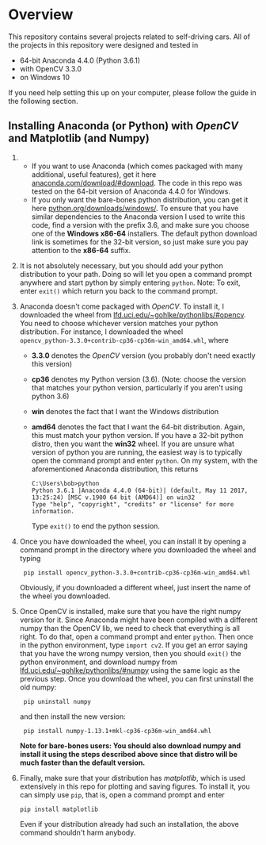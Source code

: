 # Overview

This repository contains several projects related to self-driving cars.
All of the projects in this repository were designed and tested in
- 64-bit Anaconda 4.4.0 (Python 3.6.1)
- with OpenCV 3.3.0
- on Windows 10

If you need help setting this up on your computer, please follow the guide in the
following section.

## Installing Anaconda (or Python) with *OpenCV* and Matplotlib (and Numpy)
1.
    - If you want to use Anaconda (which comes packaged with many additional, useful features), get it here [anaconda.com/download/#download](https://www.anaconda.com/download/#download). The code in this repo was tested on the 64-bit version of Anaconda 4.4.0 for Windows.
    - If you only want the bare-bones python distribution, you can get it here
[python.org/downloads/windows/](https://www.python.org/downloads/windows/). To
ensure that you have similar dependencies to the Anaconda version I used to write this code,
find a version with the prefix 3.6, and make sure you choose one of the **Windows x86-64** installers.
The default python download link is sometimes for the 32-bit version, so just make sure you pay attention to the **x86-64** suffix.

1. It is not absolutely necessary, but you should add your python distribution to your path. Doing
so will let you open a command prompt anywhere and start python by simply entering `python`. Note: To exit, enter `exit()` which return you back to the command prompt.

1. Anaconda doesn't come packaged with *OpenCV*.
To install it, I downloaded the wheel from [lfd.uci.edu/~gohlke/pythonlibs/#opencv](http://www.lfd.uci.edu/~gohlke/pythonlibs/#opencv).
You need to choose whichever version matches your python distribution. For instance, I downloaded the wheel `opencv_python‑3.3.0+contrib‑cp36‑cp36m‑win_amd64.whl`, where
    - **3.3.0** denotes the *OpenCV* version (you probably don't need exactly this version)
    - **cp36** denotes my Python version (3.6). (Note: choose the version that matches your python version, particularly if you aren't using python 3.6)
    - **win** denotes the fact that I want the Windows distribution
    - **amd64** denotes the fact that I want the 64-bit distribution. Again, this must match your python version. If you have a 32-bit python distro, then you want the **win32** wheel. If you are unsure what version of python you are running, the easiest way is to typically open the command prompt and enter `python`. On my system, with the aforementioned Anaconda distribution, this returns

          C:\Users\bob>python
          Python 3.6.1 |Anaconda 4.4.0 (64-bit)| (default, May 11 2017, 13:25:24) [MSC v.1900 64 bit (AMD64)] on win32
          Type "help", "copyright", "credits" or "license" for more information.

      Type `exit()` to end the python session.

1. Once you have downloaded the wheel, you can install it by opening a command prompt in the directory where you downloaded the wheel and typing

        pip install opencv_python‑3.3.0+contrib‑cp36‑cp36m‑win_amd64.whl

    Obviously, if you downloaded a different wheel, just insert the name of the wheel you downloaded.

1. Once OpenCV is installed, make sure that you have the right numpy version for it.
Since Anaconda might have been compiled with a different numpy than the OpenCV lib,
we need to check that everything is all right. To do that, open a command prompt and
enter `python`. Then once in the python environment, type `import cv2`. If
you get an error saying that you have the wrong numpy version, then you should `exit()` the python environment, and download
numpy from [lfd.uci.edu/~gohlke/pythonlibs/#numpy](http://www.lfd.uci.edu/~gohlke/pythonlibs/#numpy) using the same logic as the previous step. Once you download the wheel, you can first uninstall the old numpy:

        pip uninstall numpy

    and then install the new version:

        pip install numpy‑1.13.1+mkl‑cp36‑cp36m‑win_amd64.whl

    **Note for bare-bones users: You should also download numpy and install it using the steps described above since that distro will be much faster than the default version.**

1.  Finally, make sure that your distribution has *matplotlib*, which is used extensively in this repo for plotting and saving figures. To install it, you can simply use `pip`, that is, open a command prompt and enter

        pip install matplotlib

    Even if your distribution already had such an installation, the above command shouldn't harm anybody.
